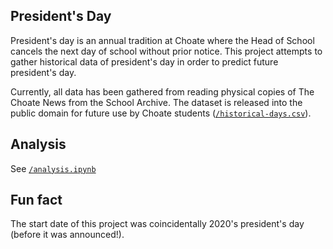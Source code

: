 ## President's Day

President's day is an annual tradition at Choate where the Head of School cancels the next day of school without prior notice. This project attempts to gather historical data of president's day in order to predict future president's day. 

Currently, all data has been gathered from reading physical copies of The Choate News from the School Archive. The dataset is released into the public domain for future use by Choate students ([`/historical-days.csv`](historical-days.csv)).

## Analysis
See [`/analysis.ipynb`](analysis.ipynb)

## Fun fact
The start date of this project was coincidentally 2020's president's day (before it was announced!).

